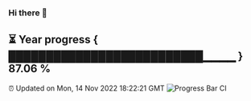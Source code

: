 ### Hi there 👋
⏳ Year progress { ██████████████████████████▁▁▁▁ } 87.06 %
---
⏰ Updated on Mon, 14 Nov 2022 18:22:21 GMT
![Progress Bar CI](https://github.com/liununu/liununu/workflows/Progress%20Bar%20CI/badge.svg)
